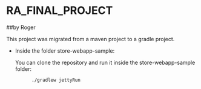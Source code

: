 # RA_FINAL_PROJECT
##by Roger

This project was migrated from a maven project to a gradle project.

* Inside the folder store-webapp-sample:

    You can clone the repository and run it inside the store-webapp-sample folder:
    
            ./gradlew jettyRun
